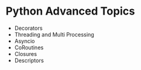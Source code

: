 # Python Advanced Topics

-   Decorators
-   Threading and Multi Processing
-   Asyncio
-   CoRoutines
-   Closures
-   Descriptors
